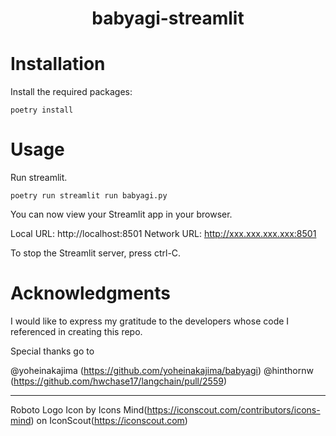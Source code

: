 <h1 align="center">
 babyagi-streamlit

</h1>

# Installation

Install the required packages:
````
poetry install
````

# Usage

Run streamlit.
````
poetry run streamlit run babyagi.py 
````

You can now view your Streamlit app in your browser.

Local URL: http://localhost:8501
Network URL: http://xxx.xxx.xxx.xxx:8501

To stop the Streamlit server, press ctrl-C.

# Acknowledgments

I would like to express my gratitude to the developers whose code I referenced in creating this repo.

Special thanks go to 

@yoheinakajima (https://github.com/yoheinakajima/babyagi)
@hinthornw (https://github.com/hwchase17/langchain/pull/2559)

---
Roboto Logo Icon by Icons Mind(https://iconscout.com/contributors/icons-mind) on IconScout(https://iconscout.com)